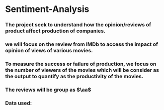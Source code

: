 # Sentiment-Analysis
### The project seek to understand how the opinion/reviews of product affect production of companies.
### we will focus on the review from IMDb to access the impact of opinion of views of various movies.
### To measure the success or failure of production, we focus on the number of viewers of the movies which will be consider as the output to quantify as the productivity of the movies.
### The reviews will be group as $\aa$
### Data used: 
